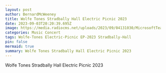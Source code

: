 ```yaml
---
layout: post
author: BernardMcWeeney
title: Wolfe Tones Stradbally Hall Electric Picnic 2023
date: 2023-09-03T20:20:39.695Z
image: https://media.radiocms.net/uploads/2023/09/04131030/MicrosoftTeams-image-41.jpg
categories: Music Concert
tags: Wolfe-Tones Electric-Picnic EP-2023 Stradbally-Hall
pin: false
mermaid: true
summary: Wolfe Tones Stradbally Hall Electric Picnic 2023
---
```

Wolfe Tones Stradbally Hall Electric Picnic 2023